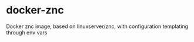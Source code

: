 # docker-znc
Docker znc image, based on linuxserver/znc, with configuration templating through env vars
